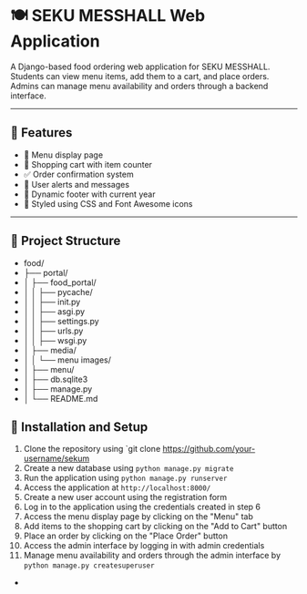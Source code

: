 # 🍽️ SEKU MESSHALL Web Application

A Django-based food ordering web application for SEKU MESSHALL. Students can view menu items, add them to a cart, and place orders. Admins can manage menu availability and orders through a backend interface.

---

## 🔧 Features

- 🍲 Menu display page  
- 🛒 Shopping cart with item counter  
- ✅ Order confirmation system  
- 📩 User alerts and messages  
- 📅 Dynamic footer with current year  
- 🎨 Styled using CSS and Font Awesome icons  

---

## 📁 Project Structure

- food/
- ├── portal/
- │ ├── food_portal/
- │ │ ├── pycache/
- │ │ ├── init.py
- │ │ ├── asgi.py
- │ │ ├── settings.py
- │ │ ├── urls.py
- │ │ ├── wsgi.py
- │ ├── media/
- │ │ └── menu images/
- │ ├── menu/
- │ ├── db.sqlite3
- │ ├── manage.py
- │ └── README.md


## 📝 Installation and Setup
1. Clone the repository using `git clone https://github.com/your-username/sekum
2. Create a new database using `python manage.py migrate`
3. Run the application using `python manage.py runserver`
4. Access the application at `http://localhost:8000/`
5. Create a new user account using the registration form
6. Log in to the application using the credentials created in step 6
7. Access the menu display page by clicking on the "Menu" tab
8. Add items to the shopping cart by clicking on the "Add to Cart" button
9. Place an order by clicking on the "Place Order" button
10. Access the admin interface by logging in with admin credentials
11. Manage menu availability and orders through the admin interface by `python manage.py createsuperuser`

-

